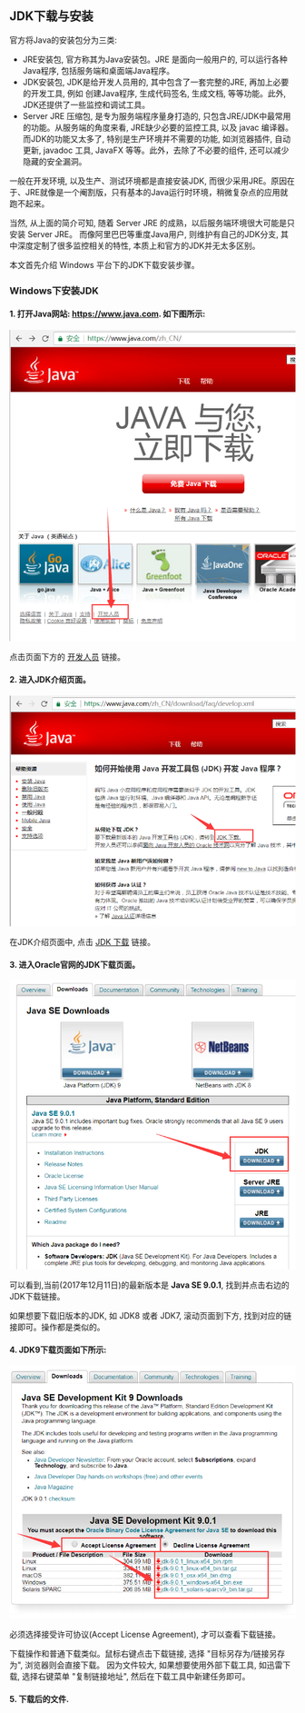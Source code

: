
## JDK下载与安装

官方将Java的安装包分为三类: 

- JRE安装包, 官方称其为Java安装包。JRE 是面向一般用户的, 可以运行各种Java程序, 包括服务端和桌面端Java程序。 
- JDK安装包, JDK是给开发人员用的, 其中包含了一套完整的JRE, 再加上必要的开发工具, 例如 创建Java程序, 生成代码签名, 生成文档, 等等功能。此外, JDK还提供了一些监控和调试工具。
- Server JRE 压缩包, 是专为服务端程序量身打造的, 只包含JRE/JDK中最常用的功能。从服务端的角度来看, JRE缺少必要的监控工具, 以及 javac 编译器。而JDK的功能又太多了, 特别是生产环境并不需要的功能, 如浏览器插件, 自动更新, javadoc 工具, JavaFX 等等。此外，去除了不必要的组件, 还可以减少隐藏的安全漏洞。


一般在开发环境, 以及生产、测试环境都是直接安装JDK, 而很少采用JRE。原因在于、JRE就像是一个阉割版，只有基本的Java运行时环境，稍微复杂点的应用就跑不起来。

当然, 从上面的简介可知, 随着 Server JRE 的成熟，以后服务端环境很大可能是只安装 Server JRE。 而像阿里巴巴等重度Java用户, 则维护有自己的JDK分支, 其中深度定制了很多监控相关的特性, 本质上和官方的JDK并无太多区别。


本文首先介绍 Windows 平台下的JDK下载安装步骤。


### Windows下安装JDK


#### 1. 打开Java网站: <https://www.java.com>. 如下图所示:

![](01_01_java.com.png)


点击页面下方的 [开发人员](https://www.java.com/zh_CN/download/faq/develop.xml) 链接。 


#### 2. 进入JDK介绍页面。

![](01_02_jdk_faq.png)

在JDK介绍页面中, 点击 [JDK 下载](http://www.oracle.com/technetwork/java/javase/downloads/index.html) 链接。 


#### 3. 进入Oracle官网的JDK下载页面。

![](01_03_jdk9.png)

可以看到,当前(2017年12月11日)的最新版本是 **Java SE 9.0.1**, 找到并点击右边的JDK下载链接。

如果想要下载旧版本的JDK, 如 JDK8 或者 JDK7, 滚动页面到下方, 找到对应的链接即可。操作都是类似的。


#### 4. JDK9下载页面如下所示:

![](01_04_jdk9_accept.png)

必须选择接受许可协议(Accept License Agreement), 才可以查看下载链接。

下载操作和普通下载类似。鼠标右键点击下载链接, 选择 "目标另存为/链接另存为", 浏览器则会直接下载。 因为文件较大, 如果想要使用外部下载工具, 如迅雷下载, 选择右键菜单 "复制链接地址", 然后在下载工具中新建任务即可。

#### 5. 下载后的文件.




